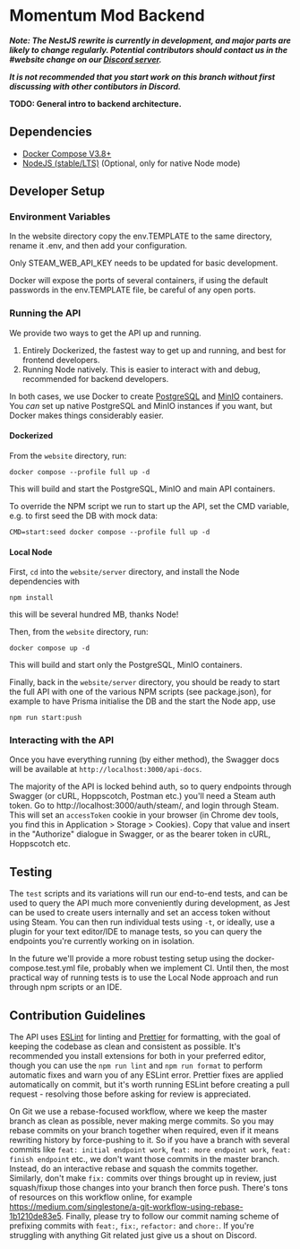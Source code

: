 # Momentum Mod Backend

_**Note: The NestJS rewrite is currently in development, and major parts are likely to change regularly.
Potential contributors should contact us in the #website change on our [Discord server](discord.gg/momentummod).**_

_**It is not recommended that you start work on this branch without first discussing with other contibutors in Discord.**_

**TODO: General intro to backend architecture.**

## Dependencies

-   [Docker Compose V3.8+](https://docs.docker.com/compose/install/)
-   [NodeJS (stable/LTS)](https://nodejs.org/en/download/) (Optional, only for native Node mode)

## Developer Setup

### Environment Variables

In the website directory copy the env.TEMPLATE to the same directory, rename it .env, and then add your configuration.

Only STEAM_WEB_API_KEY needs to be updated for basic development.

Docker will expose the ports of several containers, if using the default passwords in the env.TEMPLATE file, be careful
of any open ports.

### Running the API

We provide two ways to get the API up and running.

1. Entirely Dockerized, the fastest way to get up and running, and best for frontend developers.
2. Running Node natively. This is easier to interact with and debug, recommended for backend developers.

In both cases, we use Docker to create [PostgreSQL](https://www.postgresql.org/) and [MinIO](https://min.io/) containers. You _can_
set up native PostgreSQL and MinIO instances if you want, but Docker makes things considerably easier.

#### Dockerized

From the `website` directory, run:
```
docker compose --profile full up -d
```

This will build and start the PostgreSQL, MinIO and main API containers.

To override the NPM script we run to start up the API, set the CMD variable, e.g. to first seed the DB with mock data:

```
CMD=start:seed docker compose --profile full up -d
```

#### Local Node

First, `cd` into the `website/server` directory, and install the Node dependencies with
```
npm install
```
this will be several hundred MB, thanks Node!

Then, from the `website` directory, run:
```
docker compose up -d
```
This will build and start only the PostgreSQL, MinIO containers.

Finally, back in the `website/server` directory, you should be ready to start the full API with one of the various NPM
scripts (see package.json), for example to have Prisma initialise the DB and the start the Node app, use
```
npm run start:push
```

### Interacting with the API

Once you have everything running (by either method), the Swagger docs will be available at
`http://localhost:3000/api-docs`.

The majority of the API is locked behind auth, so to query endpoints through Swagger (or cURL, Hoppscotch, Postman etc.)
you'll need a Steam auth token. Go to http://localhost:3000/auth/steam/, and login through Steam. This will set an
`accessToken` cookie in your browser (in Chrome dev tools, you find this in Application > Storage > Cookies). Copy
that value and insert in the "Authorize" dialogue in Swagger, or as the bearer token in cURL, Hoppscotch etc.

## Testing

The `test` scripts and its variations will run our end-to-end tests, and can be used to query the API much more
conveniently during development, as Jest can be used to create users internally and set an access token without using
Steam. You can then run individual tests using `-t`, or ideally, use a plugin for your text editor/IDE to manage tests,
so you can query the endpoints you're currently working on in isolation.

In the future we'll provide a more robust testing setup using the docker-compose.test.yml file, probably when we
implement CI. Until then, the most practical way of running tests is to use the Local Node approach and run through npm
scripts or an IDE.

## Contribution Guidelines

The API uses [ESLint](https://eslint.org/) for linting and [Prettier](https://prettier.io/) for formatting, with the
goal of keeping the codebase as clean and consistent as possible. It's recommended you install extensions for both in
your preferred editor, though you can use the `npm run lint` and `npm run format` to perform automatic fixes and warn
you of any ESLint error. Prettier fixes are applied automatically on commit, but it's worth running ESLint before
creating a pull request - resolving those before asking for review is appreciated.

On Git we use a rebase-focused workflow, where we keep the master branch as clean as possible, never making merge
commits. So you may rebase commits on your branch together when required, even if it means rewriting history by
force-pushing to it. So if you have a branch with several commits like `feat: initial endpoint work`,
`feat: more endpoint work`, `feat: finish endpoint` etc., we don't want those commits in the master branch. Instead,
do an interactive rebase and squash the commits together. Similarly, don't make `fix:` commits over things brought up
in review, just squash/fixup those changes into your branch then force push. There's tons of resources on this workflow
online, for example https://medium.com/singlestone/a-git-workflow-using-rebase-1b1210de83e5. Finally, please try to
follow our commit naming scheme of prefixing commits with `feat:`, `fix:`, `refactor:` and `chore:`. If you're
struggling with anything Git related just give us a shout on Discord.

